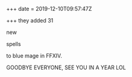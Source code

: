 +++
date = 2019-12-10T09:57:47Z

+++
they added 31

new

spells

to blue mage in FFXIV.

GOODBYE EVERYONE, SEE YOU IN A YEAR LOL
